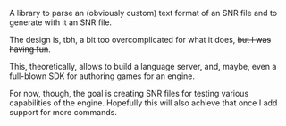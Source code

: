 A library to parse an (obviously custom) text format of an SNR file and to generate with it an SNR file.

The design is, tbh, a bit too overcomplicated for what it does, ~~but I was having fun~~.

This, theoretically, allows to build a language server, and, maybe, even a full-blown SDK for authoring games for an
engine.

For now, though, the goal is creating SNR files for testing various capabilities of the engine. Hopefully this will also
achieve that once I add support for more commands.


